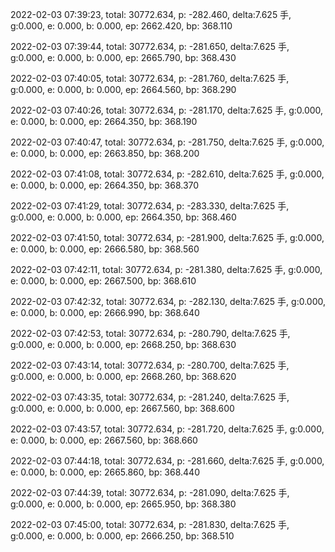 2022-02-03 07:39:23, total: 30772.634, p: -282.460, delta:7.625 手, g:0.000, e: 0.000, b: 0.000, ep: 2662.420, bp: 368.110

2022-02-03 07:39:44, total: 30772.634, p: -281.650, delta:7.625 手, g:0.000, e: 0.000, b: 0.000, ep: 2665.790, bp: 368.430

2022-02-03 07:40:05, total: 30772.634, p: -281.760, delta:7.625 手, g:0.000, e: 0.000, b: 0.000, ep: 2664.560, bp: 368.290

2022-02-03 07:40:26, total: 30772.634, p: -281.170, delta:7.625 手, g:0.000, e: 0.000, b: 0.000, ep: 2664.350, bp: 368.190

2022-02-03 07:40:47, total: 30772.634, p: -281.750, delta:7.625 手, g:0.000, e: 0.000, b: 0.000, ep: 2663.850, bp: 368.200

2022-02-03 07:41:08, total: 30772.634, p: -282.610, delta:7.625 手, g:0.000, e: 0.000, b: 0.000, ep: 2664.350, bp: 368.370

2022-02-03 07:41:29, total: 30772.634, p: -283.330, delta:7.625 手, g:0.000, e: 0.000, b: 0.000, ep: 2664.350, bp: 368.460

2022-02-03 07:41:50, total: 30772.634, p: -281.900, delta:7.625 手, g:0.000, e: 0.000, b: 0.000, ep: 2666.580, bp: 368.560

2022-02-03 07:42:11, total: 30772.634, p: -281.380, delta:7.625 手, g:0.000, e: 0.000, b: 0.000, ep: 2667.500, bp: 368.610

2022-02-03 07:42:32, total: 30772.634, p: -282.130, delta:7.625 手, g:0.000, e: 0.000, b: 0.000, ep: 2666.990, bp: 368.640

2022-02-03 07:42:53, total: 30772.634, p: -280.790, delta:7.625 手, g:0.000, e: 0.000, b: 0.000, ep: 2668.250, bp: 368.630

2022-02-03 07:43:14, total: 30772.634, p: -280.700, delta:7.625 手, g:0.000, e: 0.000, b: 0.000, ep: 2668.260, bp: 368.620

2022-02-03 07:43:35, total: 30772.634, p: -281.240, delta:7.625 手, g:0.000, e: 0.000, b: 0.000, ep: 2667.560, bp: 368.600

2022-02-03 07:43:57, total: 30772.634, p: -281.720, delta:7.625 手, g:0.000, e: 0.000, b: 0.000, ep: 2667.560, bp: 368.660

2022-02-03 07:44:18, total: 30772.634, p: -281.660, delta:7.625 手, g:0.000, e: 0.000, b: 0.000, ep: 2665.860, bp: 368.440

2022-02-03 07:44:39, total: 30772.634, p: -281.090, delta:7.625 手, g:0.000, e: 0.000, b: 0.000, ep: 2665.950, bp: 368.380

2022-02-03 07:45:00, total: 30772.634, p: -281.830, delta:7.625 手, g:0.000, e: 0.000, b: 0.000, ep: 2666.250, bp: 368.510